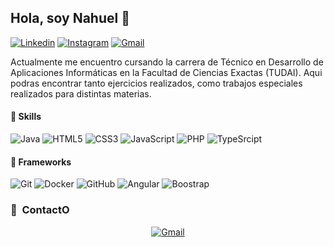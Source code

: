 ## Hola, soy Nahuel :wave:

[![Linkedin](https://img.shields.io/badge/-LinkedIn-blue?style=flat&logo=Linkedin&logoColor=white)](https://www.linkedin.com/in/leandra-silva-831b891ab/)
[![Instagram](https://img.shields.io/badge/-Instagram-c13584?style=flat&labelColor=c13584&logo=instagram&logoColor=white)](https://www.instagram.com/nahuelgulias)
[![Gmail](https://img.shields.io/badge/-Gmail-c14438?style=flat&logo=Gmail&logoColor=white)](mailto:guliasnahuel07@gmail.com)


Actualmente me encuentro cursando la carrera de Técnico en Desarrollo de Aplicaciones Informáticas en la Facultad de Ciencias Exactas (TUDAI). Aqui podras encontrar tanto ejercicios realizados, como trabajos especiales realizados para distintas materias.

#### 🔧 Skills
![Java](https://img.shields.io/badge/java-%23ED8B00.svg?style=for-the-badge&logo=openjdk&logoColor=white)
![HTML5](https://img.shields.io/badge/html5-%23E34F26.svg?style=for-the-badge&logo=html5&logoColor=white)
![CSS3](https://img.shields.io/badge/css3-%231572B6.svg?style=for-the-badge&logo=css3&logoColor=white)
![JavaScript](https://img.shields.io/badge/JavaScript-%23323330.svg?style=for-the-badge&logo=javascript&logoColor=F7DF1E)
![PHP](https://img.shields.io/badge/PHP-%23777BB4.svg?style=for-the-badge&logo=php&logoColor=white)
![TypeSrcipt](https://img.shields.io/badge/TypeScript-007ACC?style=for-the-badge&logo=typescript&logoColor=white)


#### 🔧 Frameworks
![Git](https://img.shields.io/badge/git-%23F05033.svg?style=for-the-badge&logo=git&logoColor=white)
![Docker](https://img.shields.io/badge/Docker-%230db7ed.svg?style=for-the-badge&logo=docker&logoColor=white)
![GitHub](https://img.shields.io/badge/github-%23121011.svg?style=for-the-badge&logo=github&logoColor=white)
![Angular](https://img.shields.io/badge/Angular-DD0031?style=for-the-badge&logo=angular&logoColor=white)
![Boostrap](https://img.shields.io/badge/Bootstrap-563D7C?style=for-the-badge&logo=bootstrap&logoColor=white)

### 🔗 &nbsp;ContactO

<div align="center">
<a href="mailto:guliasnahuel07@gmail.com"><img alt="Gmail" src="https://img.shields.io/badge/Gmail-D14836?style=for-the-badge&logo=gmail&logoColor=white" /></a>

</div>
